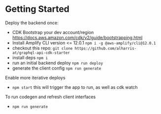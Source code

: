 # Getting Started

Deploy the backend once:

* CDK Bootstrap your dev account/region https://docs.aws.amazon.com/cdk/v2/guide/bootstrapping.html
* Install Amplify CLI version <= 12.0.1 `npm i -g @aws-amplify/cli@12.0.1`
* checkout this repo: `git clone https://github.com/alharris-at/graphql-api-cdk-starter`
* install deps `npm i`
* run an initial backend deploy `npm run deploy`
* generate the client config `npm run generate`

Enable more iterative deploys

* `npm start`  this will trigger the app to run, as well as cdk watch

To run codegen and refresh client interfaces

* `npm run generate`
